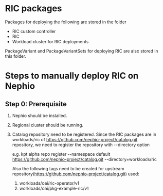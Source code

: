 # RIC packages

Packages for deploying the following are stored in the folder

- RIC custom controller
- RIC
- Workload cluster for RIC deployments

PackageVariant and PackageVariantSets for deploying RIC are also stored in this folder.

# Steps to manually deploy RIC on Nephio

## Step 0: Prerequisite

1. Nephio should be installed.
2. Regional cluster should be running.
3. Catalog repository need to be registered. 
   Since the RIC packages are in workloads/ric of https://github.com/nephio-project/catalog.git repository,
   we need to register the repository with --directory option

   e.g. kpt alpha repo register --namespace default https://github.com/nephio-project/catalog.git --directory=workloads/ric

   Also the following tags need to be created for upstream repository(https://github.com/nephio-project/catalog.git) used:
   1. workloads/oai/ric-operator/v1
   2. workloads/oai/pkg-example-ric/v1